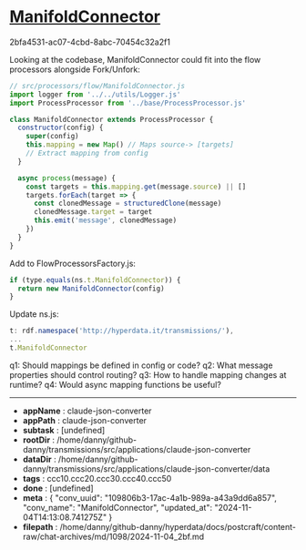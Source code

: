 # [ManifoldConnector](https://claude.ai/chat/109806b3-17ac-4a1b-989a-a43a9dd6a857)

2bfa4531-ac07-4cbd-8abc-70454c32a2f1

 Looking at the codebase, ManifoldConnector could fit into the flow processors alongside Fork/Unfork:

```js
// src/processors/flow/ManifoldConnector.js
import logger from '../../utils/Logger.js'
import ProcessProcessor from '../base/ProcessProcessor.js'

class ManifoldConnector extends ProcessProcessor {
  constructor(config) {
    super(config)
    this.mapping = new Map() // Maps source-> [targets]
    // Extract mapping from config
  }

  async process(message) {
    const targets = this.mapping.get(message.source) || []
    targets.forEach(target => {
      const clonedMessage = structuredClone(message)
      clonedMessage.target = target
      this.emit('message', clonedMessage)
    })
  }
}
```

Add to FlowProcessorsFactory.js:
```js
if (type.equals(ns.t.ManifoldConnector)) {
  return new ManifoldConnector(config)
}
```

Update ns.js:
```js 
t: rdf.namespace('http://hyperdata.it/transmissions/'),
...
t.ManifoldConnector
```

q1: Should mappings be defined in config or code?
q2: What message properties should control routing?
q3: How to handle mapping changes at runtime?
q4: Would async mapping functions be useful?

---

* **appName** : claude-json-converter
* **appPath** : claude-json-converter
* **subtask** : [undefined]
* **rootDir** : /home/danny/github-danny/transmissions/src/applications/claude-json-converter
* **dataDir** : /home/danny/github-danny/transmissions/src/applications/claude-json-converter/data
* **tags** : ccc10.ccc20.ccc30.ccc40.ccc50
* **done** : [undefined]
* **meta** : {
  "conv_uuid": "109806b3-17ac-4a1b-989a-a43a9dd6a857",
  "conv_name": "ManifoldConnector",
  "updated_at": "2024-11-04T14:13:08.741275Z"
}
* **filepath** : /home/danny/github-danny/hyperdata/docs/postcraft/content-raw/chat-archives/md/1098/2024-11-04_2bf.md